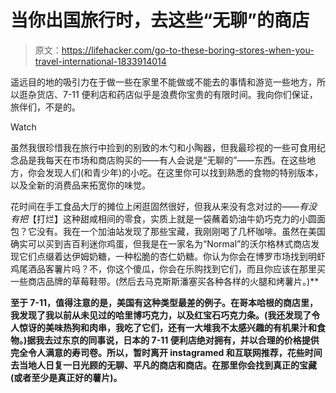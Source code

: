 # 当你出国旅行时，去这些“无聊”的商店

> 原文：<https://lifehacker.com/go-to-these-boring-stores-when-you-travel-international-1833914014>

遥远目的地的吸引力在于做一些在家里不能做或不能去的事情和游览一些地方，所以逛杂货店、7-11 便利店和药店似乎是浪费你宝贵的有限时间。我向你们保证，旅伴们，不是的。

Watch

虽然我很珍惜我在旅行中捡到的别致的木勺和小陶器，但我最珍视的一些可食用纪念品是我每天在市场和商店购买的——有人会说是“无聊的”——东西。在这些地方，你会发现人们(和青少年)的小吃。在这里你可以找到熟悉的食物的特别版本，以及全新的消费品来拓宽你的味觉。

花时间在手工食品大厅的摊位上闲逛固然很好，但我从来没有念对过的[](https://torvehallernekbh.dk)*——有没有把[](https://www.amazon.com/Nidar-Smash-Original-Norwegian-Chocolate/dp/B01CX6HNHG?asc_campaign=InlineText&asc_refurl=https://lifehacker.com/go-to-these-boring-stores-when-you-travel-international-1833914014&asc_source=&tag=kinjalifehackerlink-20)*【打烂】这种甜咸相间的零食，实质上就是一袋蘸着奶油牛奶巧克力的小圆面包？它没有。我在一个加油站发现了那些宝藏，我刚刚喝了几杯咖啡。虽然在美国确实可以买到吉百利迷你鸡蛋，但我是在一家名为“Normal”的沃尔格林式商店发现它们点缀着达伊姆奶糖，一种松脆的杏仁奶糖。你认为你会在博罗市场找到明虾鸡尾酒品客薯片吗？不，你这个傻瓜，你会在乐购找到它们，而且你应该在那里买一些商店品牌的草莓鞋带。(然后去马克斯斯潘塞买各种各样的火腿和烤薯片。)**

**至于 7-11，值得注意的是，美国有这种类型最差的例子。在哥本哈根的商店里，我发现了我以前从未见过的哈里博巧克力，以及红宝石巧克力条。(我还发现了令人惊讶的美味热狗和肉串，我吃了它们，还有一大堆我不太感兴趣的有机果汁和食物。)据我去过东京的同事说，日本的 7-11 便利店绝对拥有，并以合理的价格提供完全令人满意的寿司卷。所以，暂时离开 instagramed 和互联网推荐，花些时间去当地人日复一日光顾的无聊、平凡的商店和商店。在那里你会找到真正的宝藏(或者至少是真正好的薯片)。**